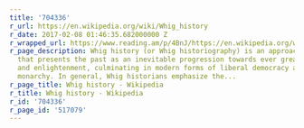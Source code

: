 ```yaml
---
title: '704336'
r_url: https://en.wikipedia.org/wiki/Whig_history
r_date: 2017-02-08 01:46:35.682000000 Z
r_wrapped_url: https://www.reading.am/p/4BnJ/https://en.wikipedia.org/wiki/Whig_history
r_page_description: Whig history (or Whig historiography) is an approach to historiography
  that presents the past as an inevitable progression towards ever greater liberty
  and enlightenment, culminating in modern forms of liberal democracy and constitutional
  monarchy. In general, Whig historians emphasize the...
r_page_title: Whig history - Wikipedia
r_title: Whig history - Wikipedia
r_id: '704336'
r_page_id: '517079'
---
```


